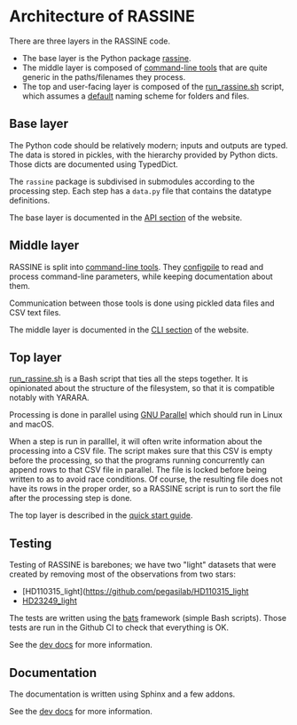 # Architecture of RASSINE

There are three layers in the RASSINE code.

- The base layer is the Python package [rassine](https://github.com/pegasilab/rassine/tree/master/src/rassine).
- The middle layer is composed of [command-line tools](cli/index.rst) that are quite generic in the paths/filenames
  they process.
- The top and user-facing layer is composed of the [run_rassine.sh](https://github.com/pegasilab/rassine/blob/master/run_rassine.sh)
  script, which assumes a [default](pipeline.md) naming scheme for folders and files.

## Base layer

The Python code should be relatively modern; inputs and outputs are typed. The data is stored
in pickles, with the hierarchy provided by Python dicts. Those dicts are documented using TypedDict.

The `rassine` package is subdivised in submodules according to the processing step. Each step
has a `data.py` file that contains the datatype definitions.

The base layer is documented in the [API section](api.rst) of the website.

## Middle layer

RASSINE is split into [command-line tools](cli/index.rst). They [configpile](https://github.com/denisrosset/configpile)
to read and process command-line parameters, while keeping documentation about them.

Communication between those tools is done using pickled data files and CSV text files.

The middle layer is documented in the [CLI section](cli/index.rst) of the website.

## Top layer

[run_rassine.sh](https://github.com/pegasilab/rassine/blob/master/run_rassine.sh) is a Bash script
that ties all the steps together. It is opinionated about the structure of the filesystem, so that
it is compatible notably with YARARA.

Processing is done in parallel using [GNU Parallel](https://www.gnu.org/software/parallel/) which
should run in Linux and macOS.

When a step is run in paralllel, it will often write information about the processing into a CSV file.
The script makes sure that this CSV is empty before the processing, so that the programs running
concurrently can append rows to that CSV file in parallel. The file is locked before being written
to as to avoid race conditions. Of course, the resulting file does not have its rows in the
proper order, so a RASSINE script is run to sort the file after the processing step is done.

The top layer is described in the [quick start guide](quickstart.md).

## Testing

Testing of RASSINE is barebones; we have two "light" datasets that were created by removing most
of the observations from two stars:

- [HD110315_light](https://github.com/pegasilab/HD110315_light
- [HD23249_light](https://github.com/pegasilab/HD23249_light)

The tests are written using the [bats](https://bats-core.readthedocs.io/) framework (simple Bash
scripts). Those tests are run in the Github CI to check that everything is OK.

See the [dev docs](dev/tests.md) for more information.

## Documentation

The documentation is written using Sphinx and a few addons.

See the [dev docs](dev/documentation.md) for more information.
